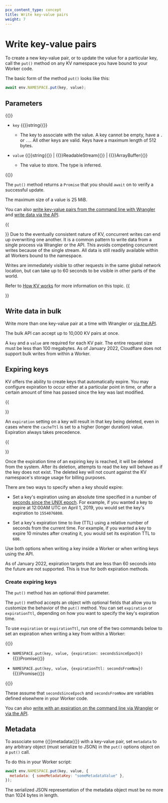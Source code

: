 ```yaml
---
pcx_content_type: concept
title: Write key-value pairs
weight: 7
---
```


# Write key-value pairs

To create a new key-value pair, or to update the value for a particular key, call the `put()` method on any KV namespace you have bound to your Worker code. 

The basic form of the method  `put()` looks like this:

```js
await env.NAMESPACE.put(key, value);
```

## Parameters

{{<definitions>}}

- `key` {{<type>}}string{{</type>}}

  - The key to associate with the value. A key cannot be empty, have a `.` or `..`. All other keys are valid. Keys have a maximum length of 512 bytes.

- `value` {{<type>}}string{{</type>}} | {{<type>}}ReadableStream{{</type>}} | {{<type>}}ArrayBuffer{{</type>}}
  - The value to store. The type is inferred.

{{</definitions>}}

The `put()` method returns a `Promise` that you should `await` on to verify a successful update.

The maximum size of a value is 25 MiB.

You can also [write key-value pairs from the command line with Wrangler](/kv/reference/kv-commands/#create) and [write data via the API](/api/operations/workers-kv-namespace-write-key-value-pair-with-metadata).

{{<Aside type="note">}} 
Due to the eventually consistent nature of KV, concurrent writes can end up overwriting one another. It is a common pattern to write data from a single process via Wrangler or the API. This avoids competing concurrent writes because of the single stream. All data is still readily available within all Workers bound to the namespace. 

Writes are immediately visible to other requests in the same global network location, but can take up to 60 seconds to be visible in other parts of the world. 

Refer to [How KV works](/kv/reference/how-kv-works/) for more information on this topic.
{{</Aside>}}

## Write data in bulk

Write more than one key-value pair at a time with Wrangler or [via the API](/api/operations/workers-kv-namespace-write-multiple-key-value-pairs). 

The bulk API can accept up to 10,000 KV pairs at once.

A `key` and a `value` are required for each KV pair. The entire request size must be less than 100 megabytes. As of January 2022, Cloudflare does not support bulk writes from within a Worker.

## Expiring keys

KV offers the ability to create keys that automatically expire. You may configure expiration to occur either at a particular point in time, or after a certain amount of time has passed since the key was last modified.

{{<Aside type="note">}}

An `expiration` setting on a key will result in that key being deleted, even in cases where the `cacheTtl` is set to a higher (longer duration) value. Expiration always takes precedence.  

{{</Aside>}}

Once the expiration time of an expiring key is reached, it will be deleted from the system. After its deletion, attempts to read the key will behave as if the key does not exist. The deleted key will not count against the KV namespace's storage usage for billing purposes.

There are two ways to specify when a key should expire:

 - Set a key's expiration using an absolute time specified in a number of [seconds since the UNIX epoch](https://en.wikipedia.org/wiki/Unix_time). For example, if you wanted a key to expire at 12:00AM UTC on April 1, 2019, you would set the key's expiration to `1554076800`.

 - Set a key's expiration time to live (TTL) using a relative number of seconds from the current time. For example, if you wanted a key to expire 10 minutes after creating it, you would set its expiration TTL to `600`.

Use both options when writing a key inside a Worker or when writing keys using the API.

As of January 2022, expiration targets that are less than 60 seconds into the future are not supported. This is true for both expiration methods.

### Create expiring keys

The `put()` method has an optional third parameter. 

The `put()` method accepts an object with optional fields that allow you to customize the behavior of the `put()` method. You can set `expiration` or `expirationTtl`, depending on how you want to specify the key's expiration time. 

To use `expiration` or `expirationTtl`, run one of the two commands below to set an expiration when writing a key from within a Worker:

{{<definitions>}}

- `NAMESPACE.put(key, value, {expiration: secondsSinceEpoch})` {{<type>}}Promise{{</type>}}

- `NAMESPACE.put(key, value, {expirationTtl: secondsFromNow})` {{<type>}}Promise{{</type>}}

{{</definitions>}}

These assume that `secondsSinceEpoch` and `secondsFromNow` are variables defined elsewhere in your Worker code.

You can also [write with an expiration on the command line via Wrangler](/kv/reference/kv-namespaces/) or [via the API](/api/operations/workers-kv-namespace-write-key-value-pair-with-metadata).

## Metadata

To associate some {{<glossary-tooltip term_id="metadata">}}metadata{{</glossary-tooltip>}} with a key-value pair, set `metadata` to any arbitrary object (must serialize to JSON) in the `put()` options object on a `put()` call. 

To do this in your Worker script:

```js
await env.NAMESPACE.put(key, value, {
  metadata: { someMetadataKey: "someMetadataValue" },
});
```

The serialized JSON representation of the metadata object must be no more than 1024 bytes in length.
